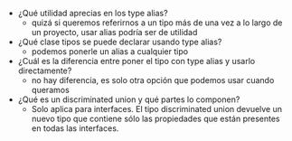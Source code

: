 - ¿Qué utilidad aprecias en los type alias?  
	- quizá si queremos referirnos a un tipo más de una vez a lo largo de un proyecto, usar alias podría ser de utilidad 
- ¿Qué clase tipos se puede declarar usando type alias?  
	- podemos ponerle un alias a cualquier tipo  
- ¿Cuál es la diferencia entre poner el tipo con type alias y usarlo directamente?  
	- no hay diferencia, es solo otra opción que podemos usar cuando queramos  
- ¿Qué es un discriminated union y qué partes lo componen?  
	- Solo aplica para interfaces. El tipo discriminated union devuelve un nuevo tipo que contiene sólo las propiedades que están presentes en todas las interfaces.  

